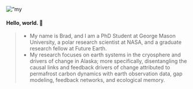 <p align=”center”>
<img width=”200" height=”200" src=”https://user-images.githubusercontent.com/39241665/174314918-a09afb86-ebb7-4689-abe0-f0bda6b9a9f3.png" alt=”my banner”>
</p>
                                                                                                                                         
<!--### Hi there 👋
-->
<!--
**bradleygay/bradleygay** is a ✨ _special_ ✨ repository because its `README.md` (this file) appears on your GitHub profile.
Here are some ideas to get you started:
- 🔭 I’m currently working on ...
- 🌱 I’m currently learning ...
- 👯 I’m looking to collaborate on ...
- 🤔 I’m looking for help with ...
- 💬 Ask me about ...
- 📫 How to reach me: ...
- 😄 Pronouns: ...
- ⚡ Fun fact: ...
-->
#### Hello, world. 👋

> - My name is Brad, and I am a PhD Student at George Mason University, a polar research scientist at NASA, and a graduate research fellow at Future Earth.
> - My research focuses on earth systems in the cryosphere and drivers of change in Alaska; more specifically, disentangling the causal links and feedback drivers of change attributed to permafrost carbon dynamics with earth observation data, gap modeling, feedback networks, and ecological memory.
<!--
![<Badge Name>](https://img.shields.io/badge/<Badge Text>-<Background Color>?style=for-the-badge&logo=<Icon Name>&logoColor=<Logo Color>)
![github](https://img.shields.io/badge/GitHub-000000?style=for-the-badge&logo=GitHub&logoColor=white)
![github](https://img.shields.io/github/followers/bradleygay?color=555555&label=Github&logo=Github&style=plastic)
![twitter](https://img.shields.io/endpoint?url=https%3A%2F%2Ftwitter.com%2Fgeocryoai%3D?style=plastic&logo=appveyor)
![twitter](https://img.shields.io/twitter/url?style=social&url=https%3A%2F%2Ftwitter.com%2Fgeocryoai%3D)
![researchgate](https://img.shields.io/endpoint?url=https%3A%2F%2Fbit.ly%2F3uvCXT8%3D?style=plastic&logo=appveyor)]
-->
